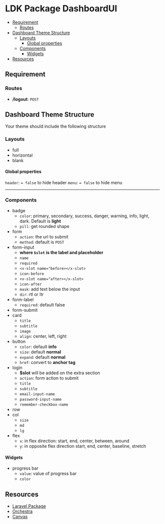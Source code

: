 # LDK Package DashboardUI <!-- omit in toc -->

- [Requirement](#requirement)
  - [Routes](#routes)
- [Dashboard Theme Structure](#dashboard-theme-structure)
  - [Layouts](#layouts)
    - [Global properties](#global-properties)
  - [Components](#components)
    - [Widgets](#widgets)
- [Resources](#resources)

## Requirement

### Routes

- **/logout**: `POST`

## Dashboard Theme Structure

Your theme should include the following structure

### Layouts

- full
- horizontal
- blank

#### Global properties

`header`: `= false` to hide header
`menu`: `= false` to hide menu

---

### Components

- badge
  - `color`: primary, secondary, success, danger, warning, info, light, dark. Default is **light**
  - `pill`: get rounded shape
- form
  - `action`: the url to submit
  - `method`: default is `POST`
- form-input
  - **where `$slot` is the label and placeholder**
  - `name`
  - `required`
  - `<x-slot name="before></x-slot>`
  - `icon-before`
  - `<x-slot name="after></x-slot>`
  - `icon-after`
  - `mask`: add text below the input
  - `dir`: rtl or ltr
- form-label
  - `required`: default false
- form-submit
- card
  - `title`
  - `subtitle`
  - `image`
  - `align`: center, left, right
- button
  - `color`: default **info**
  - `size`: default **normal**
  - `expand`: default **normal**
  - `href`: convert to **<a> anchor tag**
- login
  - **$slot** will be added on the extra section
  - `action`: form action to submit
  - `title`
  - `subtitle`
  - `email-input-name`
  - `password-input-name`
  - `remember-checkbox-name`
- row
- col
  - `size`
  - `md`
  - `lg`
- flex
  - `x`: in flex direction: start, end, center, between, around
  - `y`: in opposite flex direction start, end, center, baseline, stretch

#### Widgets

- progress bar
  - `value`: value of progress bar
  - `color`

## Resources

- [Laravel Package](https://laravelpackage.com/)
- [Orchestra](https://packages.tools/testbench/getting-started/introduction.html)
- [Canvas](https://github.com/orchestral/canvas)
